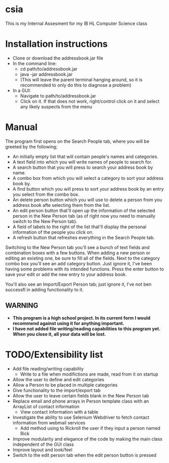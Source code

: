 # csia
This is my Internal Assesment for my IB HL Computer Science class

# Installation instructions
+ Clone or download the addressbook.jar file 
+ In the command line:
  + cd path/to/addressbook.jar
  + java -jar addressbook.jar
  + (This will leave the parent terminal hanging around, so it is recommended to only do this to diagnose a problem)
+ In a GUI:
  + Navigate to path/to/addressbook.jar
  + Click on it. If that does not work, right/control click on it and select any likely suspects from the menu

# Manual
The program first opens on the Search People tab, where you will be greeted by the following;
+ An initially empty list that will contain people's names and categories.
+ A text field into which you will write names of people to search for.
+ A search button that you will press to search your address book by name.
+ A combo box from which you will select a category to sort your address book by.
+ A find button which you will press to sort your address book by an entry you select from the combo box.
+ An delete person button which you will use to delete a person from you address book afte selecting them from the list.
+ An edit person button that'll open up the information of the selected person in the New Person tab (as of right now you need to manually switch to the New Person tab).
+ A field of labels to the right of the list that'll display the personal information of the people you click on.
+ A refresh button that refreshes everything in the Search People tab.

Switching to the New Person tab you'll see a bunch of text fields and combination boxes with a few buttons. When adding a new person or editing an existing one, be sure to fill all of the fields. Next to the category combo box you'll see an add category button. Just ignore it, I've been having some problems with its intended functions. Press the enter button to save your edit or add the new entry to your address book. 

You'll also see an Import/Export Person tab; just ignore it, I've not ben successfl in adding functionality to it.

## WARNING
+ **This program is a high school project. In its current form I would recommend against using it for anything important.**
+ **I have not added file writing/reading capabilities to this program yet. When you close it, all your data will be lost.**

# TODO/Extensibility list
+ Add file reading/writing capability
  + Write to a file when modifictions are made, read from it on startup
+ Allow the user to define and edit categories
+ Allow a Person to be placed in multiple categories
+ Give functionality to the import/export tab
+ Allow the user to leave certain fields blank in the New Person tab
+ Replace email and phone arrays in Person template class with an ArrayList of contact information
  + View contact information with a table
+ Investigate the ability to use Selenium Webdriver to fetch contact information from webmail services
  + Add method using to Rickroll the user if they input a person named Rick
+ Improve modularity and elegance of the code by making the main class independent of the GUI class
+ Improve layout and look/feel
+ Switch to the edit person tab when the edit person button is pressed
